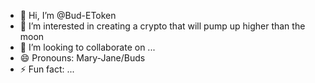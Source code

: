 - 👋 Hi, I’m @Bud-EToken
- 👀 I’m interested in creating a crypto that will pump up higher than the moon
- 💞️ I’m looking to collaborate on ...
- 😄 Pronouns: Mary-Jane/Buds
- ⚡ Fun fact: ...

<!---
Bud-EToken/Bud-EToken is a ✨ special ✨ repository because its `README.md` (this file) appears on your GitHub profile.
You can click the Preview link to take a look at your changes.
--->
